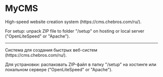 # MyCMS
<p>High-speed website creation system (https://cms.chebros.com/ru/).
<p>For setup: unpack ZIP file to folder "/setup" on hosting or local server ("OpenLiteSpeed" or "Apache").
<hr>
<p>Система для создания быстрых веб-систем (https://cms.chebros.com/ru/).
<p>Для устрановки: распаковать ZIP-файл в папку "/setup" на хостинге или локальном сервере ("OpenLiteSpeed" or "Apache").
